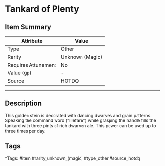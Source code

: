 # Tankard of Plenty

## Item Summary

| Attribute            | Value                        |
|----------------------|------------------------------|
| Type                 | Other |
| Rarity               | Unknown (Magic)             |
| Requires Attunement  | No                |
| Value (gp)           | -    |
| Source               | HOTDQ |

---

## Description

This golden stein is decorated with dancing dwarves and grain patterns. Speaking the command word ("Illefarn") while grasping the handle fills the tankard with three pints of rich dwarven ale. This power can be used up to three times per day.

## Tags

^Tags: #item #rarity_unknown_(magic) #type_other #source_hotdq